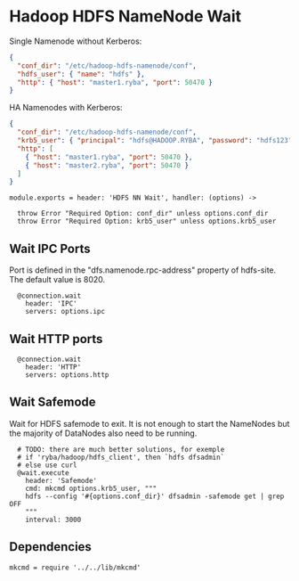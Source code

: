 
# Hadoop HDFS NameNode Wait

Single Namenode without Kerberos:

```json
{
  "conf_dir": "/etc/hadoop-hdfs-namenode/conf",
  "hdfs_user": { "name": "hdfs" },
  "http": { "host": "master1.ryba", "port": 50470 }
}
```

HA Namenodes with Kerberos:

```json
{
  "conf_dir": "/etc/hadoop-hdfs-namenode/conf",
  "krb5_user": { "principal": "hdfs@HADOOP.RYBA", "password": "hdfs123" },
  "http": [
    { "host": "master1.ryba", "port": 50470 },
    { "host": "master2.ryba", "port": 50470 }
  ]
}
```

    module.exports = header: 'HDFS NN Wait', handler: (options) ->
      
      throw Error "Required Option: conf_dir" unless options.conf_dir
      throw Error "Required Option: krb5_user" unless options.krb5_user

## Wait IPC Ports

Port is defined in the "dfs.namenode.rpc-address" property of hdfs-site. The default
value is 8020.

      @connection.wait
        header: 'IPC'
        servers: options.ipc

## Wait HTTP ports

      @connection.wait
        header: 'HTTP'
        servers: options.http

## Wait Safemode

Wait for HDFS safemode to exit. It is not enough to start the NameNodes but the
majority of DataNodes also need to be running.

      # TODO: there are much better solutions, for exemple
      # if 'ryba/hadoop/hdfs_client', then `hdfs dfsadmin`
      # else use curl
      @wait.execute
        header: 'Safemode'
        cmd: mkcmd options.krb5_user, """
        hdfs --config '#{options.conf_dir}' dfsadmin -safemode get | grep OFF
        """
        interval: 3000

## Dependencies

    mkcmd = require '../../lib/mkcmd'
